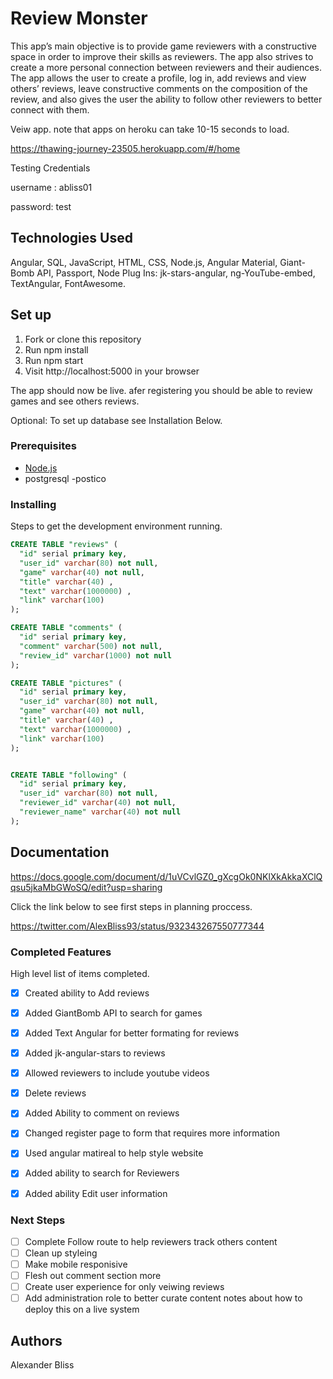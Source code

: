 # Review Monster

This app’s main objective is to provide game reviewers with a constructive space in order to improve their skills as reviewers. The app also strives to create a more personal connection between reviewers and their audiences. 
The app allows the user to create a profile, log in, add reviews and view others’ reviews, leave constructive comments on the composition of the review, and also gives the user the ability to follow other reviewers to better connect with them. 

Veiw app. note that apps on heroku can take 10-15 seconds to load.

https://thawing-journey-23505.herokuapp.com/#/home

Testing Credentials

username : abliss01

password: test


## Technologies Used

Angular,
SQL, 
JavaScript,
HTML,
CSS,
Node.js, 
Angular Material,
Giant-Bomb API,
Passport,
Node Plug Ins: jk-stars-angular, ng-YouTube-embed, TextAngular, FontAwesome.

## Set up

1. Fork or clone this repository
2. Run npm install
3. Run npm start
4. Visit http://localhost:5000 in your browser

The app should now be live. afer registering you should be able to review games and see others reviews.

Optional: To set up database see Installation Below.

### Prerequisites

- [Node.js](https://nodejs.org/en/)
- postgresql
-postico

### Installing

Steps to get the development environment running.

```sql
CREATE TABLE "reviews" (
  "id" serial primary key,
  "user_id" varchar(80) not null,
  "game" varchar(40) not null,
  "title" varchar(40) ,
  "text" varchar(1000000) ,
  "link" varchar(100) 
);

CREATE TABLE "comments" (
  "id" serial primary key,
  "comment" varchar(500) not null,
  "review_id" varchar(1000) not null
);

CREATE TABLE "pictures" (
  "id" serial primary key,
  "user_id" varchar(80) not null,
  "game" varchar(40) not null,
  "title" varchar(40) ,
  "text" varchar(1000000) ,
  "link" varchar(100) 
);


CREATE TABLE "following" (
  "id" serial primary key,
  "user_id" varchar(80) not null,
  "reviewer_id" varchar(40) not null,
  "reviewer_name" varchar(40) not null
);

```

## Documentation

https://docs.google.com/document/d/1uVCvlGZ0_gXcgOk0NKlXkAkkaXClQqsu5jkaMbGWoSQ/edit?usp=sharing


Click the link below to see first steps in planning proccess.

https://twitter.com/AlexBliss93/status/932343267550777344

### Completed Features

High level list of items completed.

- [x] Created ability to Add reviews
- [x] Added GiantBomb API to search for games
- [x] Added Text Angular for better formating for reviews
- [x] Added jk-angular-stars to reviews
- [x] Allowed reviewers to include youtube videos
- [x] Delete reviews
- [x] Added Ability to comment on reviews
- [x] Changed register page to form that requires more information
- [x] Used angular matireal to help style website
- [x] Added ability to search for Reviewers
- [x] Added ability Edit user information


### Next Steps

- [ ] Complete Follow route to help reviewers track others content
- [ ] Clean up styleing
- [ ] Make mobile responisive
- [ ] Flesh out comment section more
- [ ] Create user experience for only veiwing reviews
- [ ] Add administration role to better curate content
notes about how to deploy this on a live system

## Authors

Alexander Bliss
